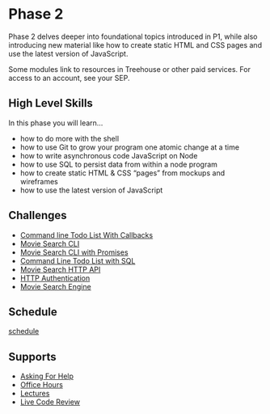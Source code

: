 # Phase 2

Phase 2 delves deeper into foundational topics introduced in P1, while also
introducing new material like how to create static HTML and CSS pages and use
the latest version of JavaScript.

Some modules link to resources in Treehouse or other paid services. For access to an account, see your SEP.

## High Level Skills

In this phase you will learn…

- how to do more with the shell
- how to use Git to grow your program one atomic change at a time
- how to write asynchronous code JavaScript on Node
- how to use SQL to persist data from within a node program
- how to create static HTML & CSS “pages” from mockups and wireframes
- how to use the latest version of JavaScript

## Challenges

- [Command line Todo List With Callbacks](../../challenges/Command-Line-Todo-List-With-Callbacks)
- [Movie Search CLI](../../challenges/Movie-Search-CLI)
- [Movie Search CLI with Promises](../../challenges/Movie-Search-CLI-With-Promises)
- [Command Line Todo List with SQL](../../challenges/Command-Line-Todo-List-with-SQL)
- [Movie Search HTTP API](../../challenges/Movie-Search-HTTP-API)
- [HTTP Authentication](../../challenges/HTTP-Authentication)
- [Movie Search Engine](../../challenges/Movie-Search-Engine)

## Schedule

[schedule](./schedule)

## Supports

- [Asking For Help](../../SUPPORT.md#asking-for-help)
- [Office Hours](../../SUPPORT.md#office-hours)
- [Lectures](../../SUPPORT.md#lectures)
- [Live Code Review](../../SUPPORT.md#live-code-reviews)
